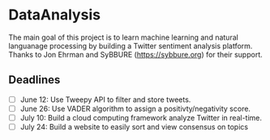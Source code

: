 # DataAnalysis
The main goal of this project is to learn machine learning and natural languanage processing by building a Twitter sentiment analysis platform. Thanks to Jon Ehrman  and SyBBURE (https://sybbure.org) for their support. 

## Deadlines
- [ ] June 12: Use Tweepy API to filter and store tweets.
- [ ] June 26: Use VADER algorithm to assign a positivty/negativity score.
- [ ] July 10: Build a cloud computing framework analyze Twitter in real-time.
- [ ] July 24: Build a website to easily sort and view consensus on topics
